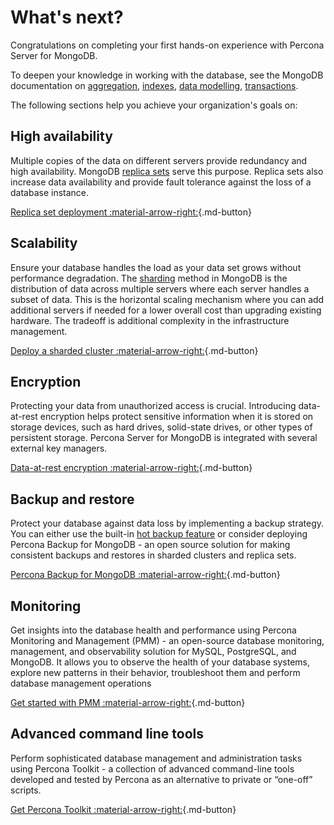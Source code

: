 # What's next?

Congratulations on completing your first hands-on experience with Percona Server for MongoDB. 

To deepen your knowledge in working with the database, see the MongoDB documentation on [aggregation](https://www.mongodb.com/docs/v5.0/aggregation/), [indexes](https://www.mongodb.com/docs/v5.0/indexes/), [data modelling](https://www.mongodb.com/docs/v5.0/data-modeling/), [transactions](https://www.mongodb.com/docs/v5.0/core/transactions/).

The following sections help you achieve your organization's goals on:

## High availability

Multiple copies of the data on different servers provide redundancy and high availability. MongoDB [replica sets](https://www.mongodb.com/docs/current/replication/) serve this purpose. Replica sets also increase data availability and provide fault tolerance against the loss of a database instance.

[Replica set deployment :material-arrow-right:](https://www.mongodb.com/docs/v5.0/administration/replica-set-deployment/){.md-button}

## Scalability

Ensure your database handles the load as your data set grows without performance degradation. The [sharding](https://www.mongodb.com/docs/current/sharding/) method in MongoDB is the distribution of data across multiple servers where each server handles a subset of data. This is the horizontal scaling mechanism where you can add additional servers if needed for a lower overall cost than upgrading existing hardware. The tradeoff is additional  complexity in the infrastructure management.

[Deploy a sharded cluster :material-arrow-right:](https://www.mongodb.com/docs/v5.0/tutorial/deploy-shard-cluster/){.md-button} 

## Encryption

Protecting your data from unauthorized access is crucial. Introducing data-at-rest encryption helps protect sensitive information when it is stored on storage devices, such as hard drives, solid-state drives, or other types of persistent storage. Percona Server for MongoDB is integrated with several external key managers.

[Data-at-rest encryption :material-arrow-right:](data-at-rest-encryption.md){.md-button} 

## Backup and restore

Protect your database against data loss by implementing a backup strategy. You can either use the built-in [hot backup feature](hot-backup.md) or consider deploying Percona Backup for MongoDB - an open source solution for making consistent backups and restores in sharded clusters and replica sets.

[Percona Backup for MongoDB :material-arrow-right:](https://docs.percona.com/percona-backup-mongodb/installation.html){.md-button}

## Monitoring

Get insights into the database health and performance using Percona Monitoring and Management (PMM) - an open-source database monitoring, management, and observability solution for MySQL, PostgreSQL, and MongoDB. It allows you to observe the health of your database systems, explore new patterns in their behavior, troubleshoot them and perform database management operations 

[Get started with PMM :material-arrow-right:](https://docs.percona.com/percona-monitoring-and-management/quickstart/index.html){.md-button}

## Advanced command line tools

Perform sophisticated database management and administration tasks using Percona Toolkit - a collection of advanced command-line tools developed and tested by Percona as an alternative to private or “one-off” scripts.

[Get Percona Toolkit :material-arrow-right:](https://docs.percona.com/percona-toolkit/installation.html){.md-button}


